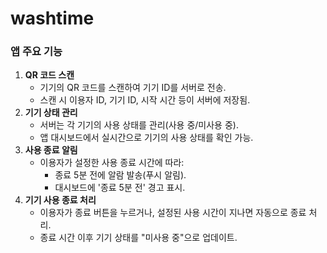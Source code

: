# washtime

### **앱 주요 기능**

1. **QR 코드 스캔**
   - 기기의 QR 코드를 스캔하여 기기 ID를 서버로 전송.
   - 스캔 시 이용자 ID, 기기 ID, 시작 시간 등이 서버에 저장됨.
2. **기기 상태 관리**
   - 서버는 각 기기의 사용 상태를 관리(사용 중/미사용 중).
   - 앱 대시보드에서 실시간으로 기기의 사용 상태를 확인 가능.
3. **사용 종료 알림**
   - 이용자가 설정한 사용 종료 시간에 따라:
     - 종료 5분 전에 알람 발송(푸시 알림).
     - 대시보드에 '종료 5분 전' 경고 표시.
4. **기기 사용 종료 처리**
   - 이용자가 종료 버튼을 누르거나, 설정된 사용 시간이 지나면 자동으로 종료 처리.
   - 종료 시간 이후 기기 상태를 "미사용 중"으로 업데이트.
